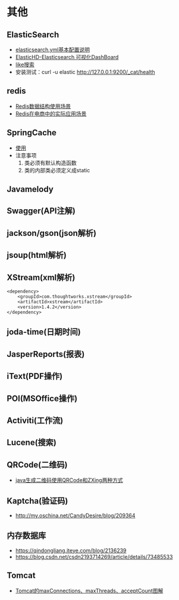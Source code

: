 # 其他

## ElasticSearch
* [elasticsearch.yml基本配置说明](https://blog.csdn.net/lu_wei_wei/article/details/51263153)
* [ElasticHD-Elasticsearch 可视化DashBoard](https://github.com/360EntSecGroup-Skylar/ElasticHD)
* [like搜索](https://www.elastic.co/guide/en/elasticsearch/reference/current/query-dsl-wildcard-query.html)
* 安装测试：curl -u elastic http://127.0.0.1:9200/_cat/health

## redis
* [Redis数据结构使用场景](http://get.ftqq.com/523.get)
* [Redis在电商中的实际应用场景](http://kenny7.com/2012/09/redis-usage-scenario.html)

## SpringCache
* [使用](http://liuxing.info/2015/06/18/Spring%20Cache%E4%BD%BF%E7%94%A8/)
* 注意事项
  1. 类必须有默认构造函数
  1. 类的内部类必须定义成static

## Javamelody

## Swagger(API注解)

## jackson/gson(json解析)

## jsoup(html解析)

## XStream(xml解析)
```
<dependency>  
    <groupId>com.thoughtworks.xstream</groupId>  
    <artifactId>xstream</artifactId>  
    <version>1.4.2</version>  
</dependency>
```

## joda-time(日期时间)

## JasperReports(报表)

## iText(PDF操作)

## POI(MSOffice操作)

## Activiti(工作流)

## Lucene(搜索)

## QRCode(二维码)
* [java生成二维码使用QRCode和ZXing两种方式](http://blog.csdn.net/xiaokui_wingfly/article/details/39476185)

## Kaptcha(验证码)
* http://my.oschina.net/CandyDesire/blog/209364

## 内存数据库
* https://qindongliang.iteye.com/blog/2136239
* https://blog.csdn.net/csdn2193714269/article/details/73485533

## Tomcat
* [Tomcat的maxConnections、maxThreads、acceptCount图解](https://www.cnblogs.com/niunafei/p/12813628.html)
